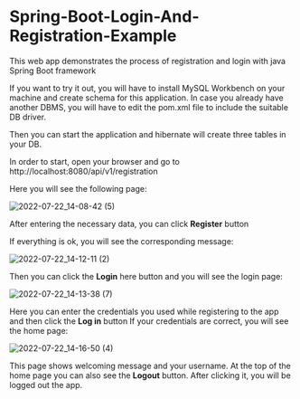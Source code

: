 # Spring-Boot-Login-And-Registration-Example

This web app demonstrates the process of registration and login with java Spring Boot framework

If you want to try it out, you will have to install MySQL Workbench on your machine and create schema for this application. In case you already have another DBMS, you will have to edit the pom.xml file to include the suitable DB driver.

Then you can start the application and hibernate will create three tables in your DB.

In order to start, open your browser and go to http://localhost:8080/api/v1/registration

Here you will see the following page:

![2022-07-22_14-08-42 (5)](https://user-images.githubusercontent.com/81825828/180518873-b20e91e0-f4a2-479f-ae86-508ee54c5bc1.png)


After entering the necessary data, you can click <b>Register</b> button

If everything is ok, you will see the corresponding message:

![2022-07-22_14-12-11 (2)](https://user-images.githubusercontent.com/81825828/180519062-0d39e15c-4bed-4c98-aba0-1bcf1e26ac6f.png)


Then you can click the <b>Login</b> here button and you will see the login page:

![2022-07-22_14-13-38 (7)](https://user-images.githubusercontent.com/81825828/180520822-ed455dd0-c033-4d75-b338-40bda0f027a1.png)



Here you can enter the credentials you used while registering to the app and then click the <b>Log in</b> button
If your credentials are correct, you will see the home page:

![2022-07-22_14-16-50 (4)](https://user-images.githubusercontent.com/81825828/180519458-2c48a8fa-4ceb-45ae-9247-1512baeabd8a.png)


This page shows welcoming message and your username. At the top of the home page you can also see the <b>Logout</b> button. After clicking it, you will be logged out the app. 

